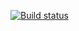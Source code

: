 [![Build status](https://ci.appveyor.com/api/projects/status/m69h0xr2cveqx9hi?svg=true)](https://ci.appveyor.com/project/arbprog/ra-prs-films)
